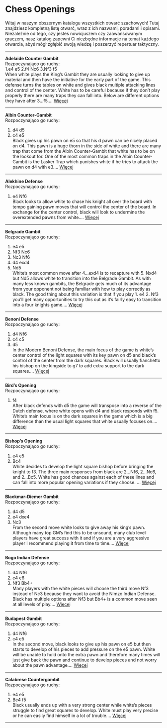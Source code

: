
Chess Openings
==============


Witaj w naszym obszernym katalogu wszystkich otwarć szachowych! Tutaj znajdziesz kompletną listę otwarć, wraz z ich nazwami, poradami i opisami. Niezależnie od tego, czy jesteś nowicjuszem czy zaawansowanym graczem, nasz katalog zapewni Ci niezbędne informacje na temat każdego otwarcia, abyś mógł zgłębić swoją wiedzę i poszerzyć repertuar taktyczny.  
***  
**Adelaide Counter Gambit**  
Rozpoczynająco go ruchy:  
1.e4 e5
2.f4 Nc6
3.Nf3 f5  
When white plays the King’s Gambit they are usually looking to give up material and then have the initiative for the early part of the game. This defense turns the tables on white and gives black multiple attacking lines and control of the center. White has to be careful because if they don’t play properly there are many traps they can fall into. Below are different options they have after 3…f5.... [Więcej]  
***  
**Albin Counter-Gambit**  
Rozpoczynająco go ruchy:  
1. d4 d5
2. c4 e5  
Black gives up his pawn on e5 so that his d pawn can be nicely placed on d4. This pawn is a huge thorn in the side of white and there are many trap that come from the Albin Counter-Gambit that white has to be on the lookout for. One of the most common traps in the Albin Counter-Gambit is the Lasker Trap which punishes white if he tries to attack the pawn on d4 with e3.... [Więcej]  
***  
**Alekhine Defense**  
Rozpoczynająco go ruchy:  
1. e4 Nf6  
Black looks to allow white to chase his knight all over the board with tempo gaining pawn moves that will control the center of the board. In exchange for the center control, black will look to undermine the overextended pawns from white.... [Więcej]  
***  
**Belgrade Gambit**  
Rozpoczynająco go ruchy:  
1. e4 e5
2. Nf3 Nc6
3. Nc3 Nf6
4. d4 exd4
5. Nd5  
White’s most common move after 4…exd4 is to recapture with 5. Nxd4 but Nd5 allows white to transition into the Belgrade Gambit. As with many less known gambits, the Belgrade gets much of its advantage from your opponent not being familiar with how to play correctly as black. The good thing about this variation is that if you play 1. e4 2. Nf3 you’ll get many opportunities to try this out as it’s fairly easy to transition into a four knights game.... [Więcej]  
***  
**Benoni Defense**  
Rozpoczynająco go ruchy:  
1. d4 Nf6
2. c4 c5
3. d5  
In the Modern Benoni Defense, the main focus of the game is white’s center control of the light squares with its key pawn on d5 and black’s control of the center from the dark squares. Black will usually fianchetto his bishop on the kingside to g7 to add extra support to the dark squares.... [Więcej]  
***  
**Bird’s Opening**  
Rozpoczynająco go ruchy:  
1. f4  
After black defends with d5 the game will transpose into a reverse of the Dutch defense, where white opens with d4 and black responds with f5. White’s main focus is on the dark squares in the game which is a big difference than the usual light squares that white usually focuses on.... [Więcej]  
***  
**Bishop’s Opening**  
Rozpoczynająco go ruchy:  
1. e4 e5
2. Bc4  
White decides to develop the light square bishop before bringing the knight to f3. The three main responses from black are 2…Nf6, 2…Nc6, and 2…Bc5. White has good chances against each of these lines and can fall into more popular opening variations if they choose. ... [Więcej]  
***  
**Blackmar-Diemer Gambit**  
Rozpoczynająco go ruchy:  
1. d4 d5
2. e4 dxe4
3. Nc3  
From the second move white looks to give away his king’s pawn. Although many top GM’s find this to be unsound, many club level players have great success with it and if you are a very aggressive player I recommend playing it from time to time.... [Więcej]  
***  
**Bogo Indian Defense**  
Rozpoczynająco go ruchy:  
1. d4 Nf6
2. c4 e6
3. Nf3 Bb4+  
Many players with the white pieces will choose the third move Nf3 instead of Nc3 because they want to avoid the Nimzo Indian Defense. Black has multiple options after Nf3 but Bb4+ is a common move seen at all levels of play.... [Więcej]  
***  
**Budapest Gambit**  
Rozpoczynająco go ruchy:  
1. d4 Nf6
2. c4 e5  
In the second move, black looks to give up his pawn on e5 but then starts to develop of his pieces to add pressure on the e5 pawn. White will be unable to hold onto the extra pawn and therefore many times will just give back the pawn and continue to develop pieces and not worry about the pawn advantage.... [Więcej]  
***  
**Calabrese Countergambit**  
Rozpoczynająco go ruchy:  
1. e4 e5
2. Bc4 f5  
Black usually ends up with a very strong center while white’s pieces struggle to find great squares to develop. White must play very precise or he can easily find himself in a lot of trouble.... [Więcej]  
***


[Więcej]: Adelaide-Counter-Gambit.md
